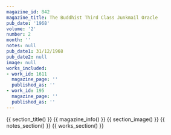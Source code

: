 ```yaml
---
magazine_id: 842
magazine_title: The Buddhist Third Class Junkmail Oracle
pub_date: '1968'
volume: '2'
number: 2
month: ''
notes: null
pub_date1: 31/12/1968
pub_date2: null
image: null
works_included:
- work_id: 1611
  magazine_page: ''
  published_as: ''
- work_id: 195
  magazine_page: ''
  published_as: ''
---
```


{{ section_title() }}
{{ magazine_info() }}
{{ section_image() }}
{{ notes_section() }}
{{ works_section() }}
